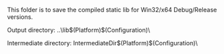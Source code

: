 This folder is to save the compiled static lib for Win32/x64 Debug/Release versions.

Output directory:
..\lib\$(Platform)\$(Configuration)\

Intermediate directory:
IntermediateDir\$(Platform)\$(Configuration)\


